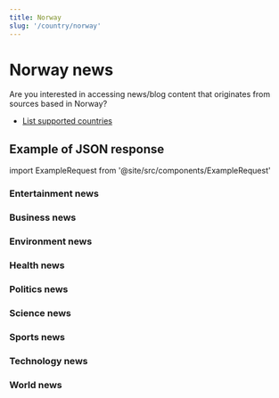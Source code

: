 ```yaml
---
title: Norway
slug: '/country/norway'
---
```


# Norway news

Are you interested in accessing news/blog content that originates from sources based in Norway?

- [List supported countries](/get-articles/countries)

## Example of JSON response

import ExampleRequest from '@site/src/components/ExampleRequest'

### Entertainment news
<ExampleRequest url="https://apitube.io/v1/news/articles?limit=2&category=news/Arts_and_Entertainment&language=no"></ExampleRequest>

### Business news
<ExampleRequest url="https://apitube.io/v1/news/articles?limit=2&category=news/Business&language=no"></ExampleRequest>

### Environment news
<ExampleRequest url="https://apitube.io/v1/news/articles?limit=2&category=news/Environment&language=no"></ExampleRequest>

### Health news
<ExampleRequest url="https://apitube.io/v1/news/articles?limit=2&category=news/Health&language=no"></ExampleRequest>

### Politics news
<ExampleRequest url="https://apitube.io/v1/news/articles?limit=2&category=news/Politics&language=no"></ExampleRequest>

### Science news
<ExampleRequest url="https://apitube.io/v1/news/articles?limit=2&category=news/Science&language=no"></ExampleRequest>

### Sports news
<ExampleRequest url="https://apitube.io/v1/news/articles?limit=2&category=news/Sports&language=no"></ExampleRequest>

### Technology news
<ExampleRequest url="https://apitube.io/v1/news/articles?limit=2&category=news/Technology&language=no"></ExampleRequest>

### World news
<ExampleRequest url="https://apitube.io/v1/news/articles?limit=2&category=news/World&language=no"></ExampleRequest>
